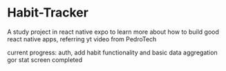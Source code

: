 # Habit-Tracker

A study project in react native expo to learn more about how to build good react native apps, referring yt video from PedroTech

current progress: auth, add habit functionality and basic data aggregation gor stat screen completed
